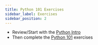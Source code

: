 ```yaml
---
title: Python 101 Exercises
sidebar_label: Exercises
sidebar_position: 2
---
```


* Review/Start with the [Python Intro](/docs/exercises/python-intro/)
* Then complete the [Python 101](/docs/exercises/python-101/) exercises